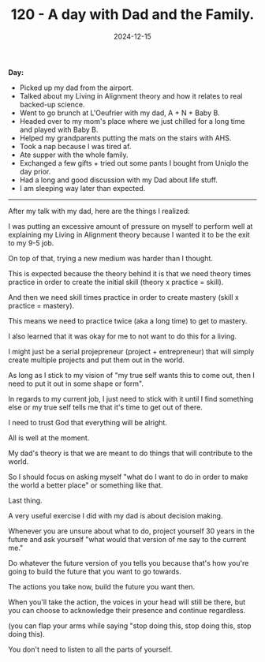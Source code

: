 ﻿---
title: 120 - A day with Dad and the Family.
date: 2024-12-15
categories: ["daily"]
tags: posts

---
**Day:** 

- Picked up my dad from the airport.
- Talked about my Living in Alignment theory and how it relates to real backed-up science.
- Went to go brunch at L'Oeufrier with my dad, A + N + Baby B.
- Headed over to my mom's place where we just chilled for a long time and played with Baby B.
- Helped my grandparents putting the mats on the stairs with AHS.
- Took a nap because I was tired af.
- Ate supper with the whole family.
- Exchanged a few gifts + tried out some pants I bought from Uniqlo the day prior.
- Had a long and good discussion with my Dad about life stuff.
- I am sleeping way later than expected.
---
After my talk with my dad, here are the things I realized:

I was putting an excessive amount of pressure on myself to perform well at explaining my Living in Alignment theory because  I wanted it to be the exit to my 9-5 job.

On top of that, trying a new medium was harder than I thought.

This is expected because the theory behind it is that we need theory times practice in order to create the initial skill (theory x practice = skill).

And then we need skill times practice in order to create mastery (skill x practice = mastery).

This means we need to practice twice (aka a long time) to get to mastery.

I also learned that it was okay for me to not want to do this for a living.

I might just be a serial projepreneur (project + entrepreneur) that will simply create multiple projects and put them out in the world.

As long as I stick to my vision of "my true self wants this to come out, then I need to put it out in some shape or form".

In regards to my current job, I just need to stick with it until I find something else or my true self tells me that it's time to get out of there.

I need to trust God that everything will be alright.

All is well at the moment.

My dad's theory is that we are meant to do things that will contribute to the world.

So I should focus on asking myself "what do I want to do in order to make the world a better place" or something like that.

Last thing.

A very useful exercise I did with my dad is about decision making.

Whenever you are unsure about what to do, project yourself 30 years in the future and ask yourself "what would that version of me say to the current me."

Do whatever the future version of you tells you because that's how you're going to build the future that you want to go towards.

The actions you take now, build the future you want then.

When you'll take the action, the voices in your head will still be there, but you can choose to acknowledge their presence and continue regardless.

(you can flap your arms while saying "stop doing this, stop doing this, stop doing this).

You don't need to listen to all the parts of yourself.
